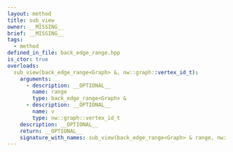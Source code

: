 ```yaml
---
layout: method
title: sub_view
owner: __MISSING__
brief: __MISSING__
tags:
  - method
defined_in_file: back_edge_range.hpp
is_ctor: true
overloads:
  sub_view(back_edge_range<Graph> &, nw::graph::vertex_id_t):
    arguments:
      - description: __OPTIONAL__
        name: range
        type: back_edge_range<Graph> &
      - description: __OPTIONAL__
        name: v
        type: nw::graph::vertex_id_t
    description: __OPTIONAL__
    return: __OPTIONAL__
    signature_with_names: sub_view(back_edge_range<Graph> & range, nw::graph::vertex_id_t v)
---
```

